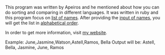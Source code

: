 This program was written by Apeiros and he mentioned about how you can do sorting and comparing in different languages. It was written in ruby and this program focus on <a href="https://en.wikipedia.org/wiki/Sorting_algorithm">list of names</a>. After providing the <a href="https://en.wikipedia.org/wiki/Sorting">input of names</a>, you will get the list in <a href="https://en.wikipedia.org/wiki/Sort">alphabetical order</a>. 

In order to get more information, visit <a href="https://www.chicagoexcelclasses.com/">my website</a>. 

Example: June,Jasmine,Watson,Astell,Ramos, Bella
Output will be: Astell, Bella, Jasmine, June, Ramos




